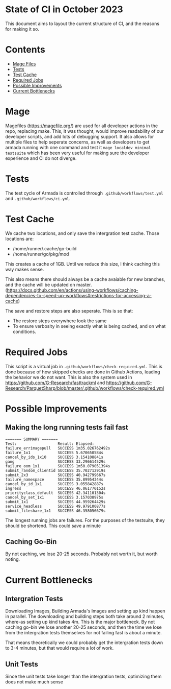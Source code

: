 # State of CI in October 2023

This document aims to layout the current structure of CI, and the reasons for making it so.

# Contents

- [Mage Files](#mage)
- [Tests](#tests)
- [Test Cache](#test-cache)
- [Required Jobs](#required-jobs)
- [Possible Improvements](#possible-improvements)
- [Current Bottlenecks](#current-bottlenecks)

# Mage

Magefiles (https://magefile.org/) are used for all developer actions in the repo, replacing make. This, it was thought, would improve readability of our developer scripts, and add lots of debugging support. It also allows for multiple files to help seperate concerns, as well as developers to get armada running with one command and test it `mage localdev minimal testsuite` which has been very useful for making sure the developer experience and CI do not diverge.

# Tests

The test cycle of Armada is controlled through `.github/workflows/test.yml` and `.github/workflows/ci.yml`.

# Test Cache

We cache two locations, and only save the intergration test cache. Those locations are:
- /home/runner/.cache/go-build
- /home/runner/go/pkg/mod

This creates a cache of 1GB. Until we reduce this size, I think caching this way makes sense.

This also means there should always be a cache avaiable for new branches, and the cache will be updated on master. (https://docs.github.com/en/actions/using-workflows/caching-dependencies-to-speed-up-workflows#restrictions-for-accessing-a-cache)

The save and restore steps are also seperate. This is so that:
- The restore steps everywhere look the same
- To ensure verbosity in seeing exactly what is being cached, and on what conditions.


# Required Jobs

This script is a virtual job in `.github/workflows/check-required.yml`. This is done because of how skipped checks are done in Github Actions, leading the behavior we do not want. This is also the system used in https://github.com/G-Research/fasttrackml and https://github.com/G-Research/ParquetSharp/blob/master/.github/workflows/check-required.yml


# Possible Improvements

## Making the long running tests fail fast

```
======= SUMMARY =======
Test:                  Result: Elapsed:
failure_errimagepull   SUCCESS 1m35.026762492s
failure_1x1            SUCCESS 5.670650584s
cancel_by_ids_1x10     SUCCESS 3.154108841s
gang                   SUCCESS 33.296614529s
failure_oom_1x1        SUCCESS 1m50.079051394s
submit_random_clientid SUCCESS 35.702712919s
submit_2x3             SUCCESS 40.942799667s
failure_namespace      SUCCESS 35.89954344s
cancel_by_id_1x1       SUCCESS 3.055842887s
ingress                SUCCESS 46.061770152s
priorityclass_default  SUCCESS 42.341101304s
cancel_by_set_1x1      SUCCESS 3.157038975s
submit_1x1             SUCCESS 44.959264429s
service_headless       SUCCESS 49.979100877s
submit_fileshare_1x1   SUCCESS 46.358056679s
```

The longest running jobs are failures. For the purposes of the testsuite, they should be shortend. This could save a minute


## Caching Go-Bin

By not caching, we lose 20-25 seconds. Probably not worth it, but worth noting.


# Current Bottlenecks

## Intergration Tests

Downloading Images, Building Armada's Images and setting up kind happen in parallel.
The downloading and building steps both take around 2 minutes, where-as setting up kind takes 4m. This
is the major bottleneck. By not caching go-bin we lose another 20-25 seconds, and then the time we lose from the intergration tests themselves for not failing fast is about a minute.

That means theoretically we could probably get the intergration tests down to 3-4 minutes, but that would require a lot of work.

## Unit Tests

Since the unit tests take longer than the intergration tests, optimizing them does not make much sense